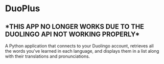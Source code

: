 # DuoPlus
## *THIS APP NO LONGER WORKS DUE TO THE DUOLINGO API NOT WORKING PROPERLY\*
A Python application that connects to your Duolingo account, retrieves all the words you've learned in each language, and displays them in a list along with their translations and pronunciations.
